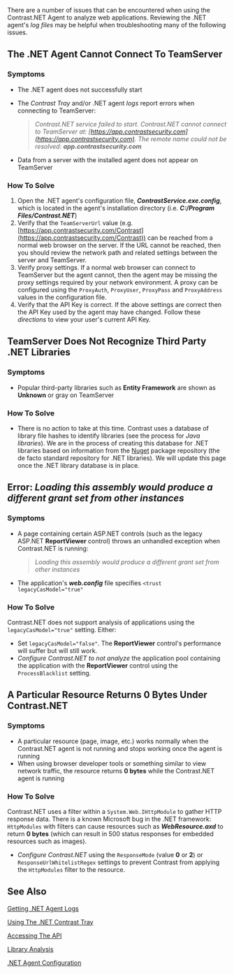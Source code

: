 <!--
title: "Troubleshooting Problems With The .NET Agent"
description: "Troubleshooting guide for .NET agent issues"
-->

There are a number of issues that can be encountered when using the Contrast.NET Agent to analyze web applications. Reviewing the .NET agent's *log files* may be helpful when troubleshooting many of the following issues.

## The .NET Agent Cannot Connect To TeamServer

### Symptoms

* The .NET agent does not successfully start
* The *Contrast Tray* and/or .NET agent *logs* report errors when connecting to TeamServer: 

    >*Contrast.NET service failed to start. Contrast.NET cannot connect to TeamServer at: [https://app.contrastsecurity.com](https://app.contrastsecurity.com). The remote name could not be resolved:* ***app.contrastsecurity.com***

* Data from a server with the installed agent does not appear on TeamServer

### How To Solve

1. Open the .NET agent's configuration file, ***ContrastService.exe.config***, which is located in the agent's installation directory (i.e. ***C:/Program Files/Contrast.NET***)
2. Verify that the ```TeamServerUrl``` value (e.g. [https://app.contrastsecurity.com/Contrast](https://app.contrastsecurity.com/Contrast)) can be reached from a normal web browser on the server. If the URL cannot be reached, then you should review the network path and related settings between the server and TeamServer.
3. Verify proxy settings. If a normal web browser can connect to TeamServer but the agent cannot, then the agent may be missing the proxy settings required by your network environment. A proxy can be configured using the ```ProxyAuth```, ```ProxyUser```, ```ProxyPass``` and ```ProxyAddress``` values in the configuration file.
4. Verify that the API Key is correct. If the above settings are correct then the API Key used by the agent may have changed. Follow these *directions* to view your user's current API Key.


## TeamServer Does Not Recognize Third Party .NET Libraries

### Symptoms

* Popular third-party libraries such as **Entity Framework** are shown as **Unknown** or gray on TeamServer

### How To Solve

* There is no action to take at this time. Contrast uses a database of library file hashes to identify libraries (see the process for *Java libraries*). We are in the process of creating this database for .NET libraries based on information from the [Nuget](https://www.nuget.org/) package repository (the de facto standard repository for .NET libraries). We will update this page once the .NET library database is in place.


## Error: *Loading this assembly would produce a different grant set from other instances*

### Symptoms

* A page containing certain ASP.NET controls (such as the legacy ASP.NET **ReportViewer** control) throws an unhandled exception when Contrast.NET is running: 

    >*Loading this assembly would produce a different grant set from other instances*

* The application's ***web.config*** file specifies ```<trust legacyCasModel="true"```

### How To Solve

Contrast.NET does not support analysis of applications using the ```legacyCasModel="true"``` setting. Either:

* Set ```legacyCasModel="false"```. The **ReportViewer** control's performance will suffer but will still work.
* *Configure Contrast.NET to not analyze* the application pool containing the application with the **ReportViewer** control using the ```ProcessBlacklist``` setting.

## A Particular Resource Returns 0 Bytes Under Contrast.NET

### Symptoms

* A particular resource (page, image, etc.) works normally when the Contrast.NET agent is not running and stops working once the agent is running
* When using browser developer tools or something similar to view network traffic, the resource returns **0 bytes** while the Contrast.NET agent is running

### How To Solve

Contrast.NET uses a filter within a ```System.Web.IHttpModule``` to gather HTTP response data. There is a known Microsoft bug in the .NET framework: ```HttpModules``` with filters can cause resources such as ***WebResource.axd*** to return **0 bytes** (which can result in 500 status responses for embedded resources such as images).

* *Configure Contrast.NET* using the ```ResponseMode``` (value **0** or **2**) or ```ResponseUrlWhitelistRegex``` settings to prevent Contrast from applying the ```HttpModules``` filter to the resource.

## See Also

[Getting .NET Agent Logs](user_netfaq.html#logs)

[Using The .NET Contrast Tray](user_netfaq.html#tray)

[Accessing The API](dev_api2.html#access)

[Library Analysis](user_tsguidelib.html#analysis)

[.NET Agent Configuration](user_netconfig.html#config)



